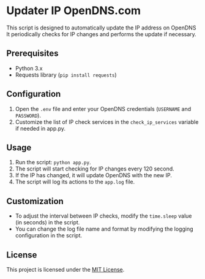 # Updater IP OpenDNS.com 

This script is designed to automatically update the IP address on OpenDNS It periodically checks for IP changes and performs the update if necessary.

## Prerequisites

- Python 3.x
- Requests library (`pip install requests`)

## Configuration

1. Open the `.env` file and enter your OpenDNS credentials (`USERNAME` and `PASSWORD`).
2. Customize the list of IP check services in the `check_ip_services` variable if needed in app.py.

## Usage

1. Run the script: `python app.py`.
2. The script will start checking for IP changes every 120 second.
3. If the IP has changed, it will update OpenDNS with the new IP.
4. The script will log its actions to the `app.log` file.

## Customization

- To adjust the interval between IP checks, modify the `time.sleep` value (in seconds) in the script.
- You can change the log file name and format by modifying the logging configuration in the script.

## License

This project is licensed under the [MIT License](LICENSE).
